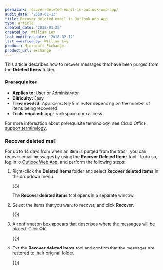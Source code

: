 ```yaml
---
permalink: recover-deleted-email-in-outlook-web-app/
audit_date: '2018-02-12'
title: Recover deleted email in Outlook Web App
type: article
created_date: '2018-01-25'
created_by: William Loy
last_modified_date: '2018-02-12'
last_modified_by: William Loy
product: Microsoft Exchange
product_url: exchange
---
```


This article describes how to recover messages that have been purged from the **Deleted Items** folder.

### Prerequisites

- **Applies to:** User or Administrator
- **Difficulty:** Easy
- **Time needed:** Approximately 5 minutes depending on the number of items being recovered
- **Tools required:** apps.rackspace.com access

For more information about prerequisite terminology, see [Cloud Office support terminology](/how-to/cloud-office-support-terminology/).

### Recover deleted mail

For up to 14 days from when an item is purged from the trash, you can recover email messages by using the **Recover Deleted Items** tool. To do so, log in to [Outlook Web App](https://apps.rackspace.com), and perform the following steps:

1. Right-click the **Deleted Items** folder and select **Recover deleted items** in the dropdown menu.

    {{<image src="recover_deleted_items.png" alt="" title="">}}
    
    The **Recover deleted items** tool opens in a separate window.

3. Select the items that you want to recover, and click **Recover**.

    {{<image src="recover_messages.png" alt="" title="">}}

4. A confirmation box appears that describes where the messages will be placed. Click **OK**.

    {{<image src="ok.png" alt="" title="">}}

5. Exit the **Recover deleted items** tool and confirm that the messages are restored to their original folder.

   {{<image src="inbox.png" alt="" title="">}}
